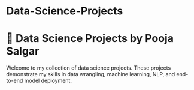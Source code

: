 # Data-Science-Projects
# 💼 Data Science Projects by Pooja Salgar

Welcome to my collection of data science projects. These projects demonstrate my skills in data wrangling, machine learning, NLP, and end-to-end model deployment.
